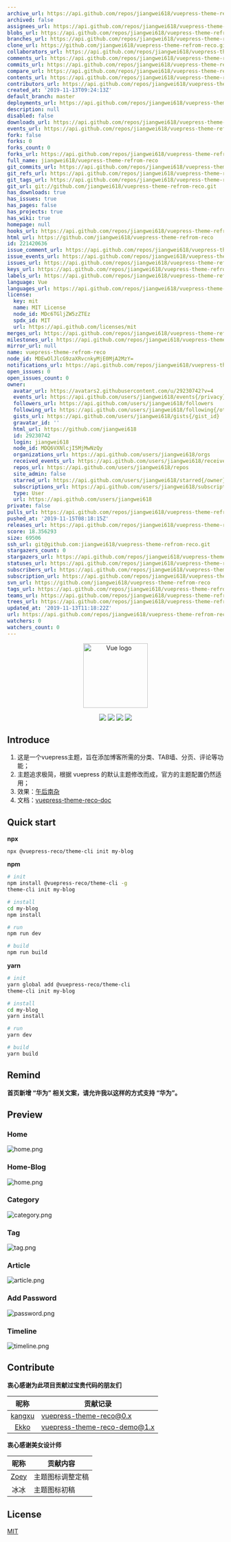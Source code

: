 ```yaml
---
archive_url: https://api.github.com/repos/jiangwei618/vuepress-theme-refrom-reco/{archive_format}{/ref}
archived: false
assignees_url: https://api.github.com/repos/jiangwei618/vuepress-theme-refrom-reco/assignees{/user}
blobs_url: https://api.github.com/repos/jiangwei618/vuepress-theme-refrom-reco/git/blobs{/sha}
branches_url: https://api.github.com/repos/jiangwei618/vuepress-theme-refrom-reco/branches{/branch}
clone_url: https://github.com/jiangwei618/vuepress-theme-refrom-reco.git
collaborators_url: https://api.github.com/repos/jiangwei618/vuepress-theme-refrom-reco/collaborators{/collaborator}
comments_url: https://api.github.com/repos/jiangwei618/vuepress-theme-refrom-reco/comments{/number}
commits_url: https://api.github.com/repos/jiangwei618/vuepress-theme-refrom-reco/commits{/sha}
compare_url: https://api.github.com/repos/jiangwei618/vuepress-theme-refrom-reco/compare/{base}...{head}
contents_url: https://api.github.com/repos/jiangwei618/vuepress-theme-refrom-reco/contents/{+path}
contributors_url: https://api.github.com/repos/jiangwei618/vuepress-theme-refrom-reco/contributors
created_at: '2019-11-13T09:24:13Z'
default_branch: master
deployments_url: https://api.github.com/repos/jiangwei618/vuepress-theme-refrom-reco/deployments
description: null
disabled: false
downloads_url: https://api.github.com/repos/jiangwei618/vuepress-theme-refrom-reco/downloads
events_url: https://api.github.com/repos/jiangwei618/vuepress-theme-refrom-reco/events
fork: false
forks: 0
forks_count: 0
forks_url: https://api.github.com/repos/jiangwei618/vuepress-theme-refrom-reco/forks
full_name: jiangwei618/vuepress-theme-refrom-reco
git_commits_url: https://api.github.com/repos/jiangwei618/vuepress-theme-refrom-reco/git/commits{/sha}
git_refs_url: https://api.github.com/repos/jiangwei618/vuepress-theme-refrom-reco/git/refs{/sha}
git_tags_url: https://api.github.com/repos/jiangwei618/vuepress-theme-refrom-reco/git/tags{/sha}
git_url: git://github.com/jiangwei618/vuepress-theme-refrom-reco.git
has_downloads: true
has_issues: true
has_pages: false
has_projects: true
has_wiki: true
homepage: null
hooks_url: https://api.github.com/repos/jiangwei618/vuepress-theme-refrom-reco/hooks
html_url: https://github.com/jiangwei618/vuepress-theme-refrom-reco
id: 221420636
issue_comment_url: https://api.github.com/repos/jiangwei618/vuepress-theme-refrom-reco/issues/comments{/number}
issue_events_url: https://api.github.com/repos/jiangwei618/vuepress-theme-refrom-reco/issues/events{/number}
issues_url: https://api.github.com/repos/jiangwei618/vuepress-theme-refrom-reco/issues{/number}
keys_url: https://api.github.com/repos/jiangwei618/vuepress-theme-refrom-reco/keys{/key_id}
labels_url: https://api.github.com/repos/jiangwei618/vuepress-theme-refrom-reco/labels{/name}
language: Vue
languages_url: https://api.github.com/repos/jiangwei618/vuepress-theme-refrom-reco/languages
license:
  key: mit
  name: MIT License
  node_id: MDc6TGljZW5zZTEz
  spdx_id: MIT
  url: https://api.github.com/licenses/mit
merges_url: https://api.github.com/repos/jiangwei618/vuepress-theme-refrom-reco/merges
milestones_url: https://api.github.com/repos/jiangwei618/vuepress-theme-refrom-reco/milestones{/number}
mirror_url: null
name: vuepress-theme-refrom-reco
node_id: MDEwOlJlcG9zaXRvcnkyMjE0MjA2MzY=
notifications_url: https://api.github.com/repos/jiangwei618/vuepress-theme-refrom-reco/notifications{?since,all,participating}
open_issues: 0
open_issues_count: 0
owner:
  avatar_url: https://avatars2.githubusercontent.com/u/29230742?v=4
  events_url: https://api.github.com/users/jiangwei618/events{/privacy}
  followers_url: https://api.github.com/users/jiangwei618/followers
  following_url: https://api.github.com/users/jiangwei618/following{/other_user}
  gists_url: https://api.github.com/users/jiangwei618/gists{/gist_id}
  gravatar_id: ''
  html_url: https://github.com/jiangwei618
  id: 29230742
  login: jiangwei618
  node_id: MDQ6VXNlcjI5MjMwNzQy
  organizations_url: https://api.github.com/users/jiangwei618/orgs
  received_events_url: https://api.github.com/users/jiangwei618/received_events
  repos_url: https://api.github.com/users/jiangwei618/repos
  site_admin: false
  starred_url: https://api.github.com/users/jiangwei618/starred{/owner}{/repo}
  subscriptions_url: https://api.github.com/users/jiangwei618/subscriptions
  type: User
  url: https://api.github.com/users/jiangwei618
private: false
pulls_url: https://api.github.com/repos/jiangwei618/vuepress-theme-refrom-reco/pulls{/number}
pushed_at: '2019-11-15T08:18:15Z'
releases_url: https://api.github.com/repos/jiangwei618/vuepress-theme-refrom-reco/releases{/id}
score: 18.356293
size: 69506
ssh_url: git@github.com:jiangwei618/vuepress-theme-refrom-reco.git
stargazers_count: 0
stargazers_url: https://api.github.com/repos/jiangwei618/vuepress-theme-refrom-reco/stargazers
statuses_url: https://api.github.com/repos/jiangwei618/vuepress-theme-refrom-reco/statuses/{sha}
subscribers_url: https://api.github.com/repos/jiangwei618/vuepress-theme-refrom-reco/subscribers
subscription_url: https://api.github.com/repos/jiangwei618/vuepress-theme-refrom-reco/subscription
svn_url: https://github.com/jiangwei618/vuepress-theme-refrom-reco
tags_url: https://api.github.com/repos/jiangwei618/vuepress-theme-refrom-reco/tags
teams_url: https://api.github.com/repos/jiangwei618/vuepress-theme-refrom-reco/teams
trees_url: https://api.github.com/repos/jiangwei618/vuepress-theme-refrom-reco/git/trees{/sha}
updated_at: '2019-11-13T11:18:22Z'
url: https://api.github.com/repos/jiangwei618/vuepress-theme-refrom-reco
watchers: 0
watchers_count: 0
---
```


<p align="center"><a href="https://vuejs.org" target="_blank" rel="noopener noreferrer"><img width="150" src="https://raw.githubusercontent.com/None/vuepress-theme-refrom-reco/master/images/icon_vuepress_reco.png" alt="Vue logo"></a></p>

<p align="center">
<img src="https://img.shields.io/badge/vuepress-1.0.3-brightgreen.svg">
<img src="https://img.shields.io/badge/leancloud--storage-3.13.0-orange.svg">
<img src="https://img.shields.io/badge/valine-1.3.6-blue.svg">
<img src="https://img.shields.io/badge/vue--click--outside-1.0.7-blue.svg">

</p>

## Introduce

1. 这是一个vuepress主题，旨在添加博客所需的分类、TAB墙、分页、评论等功能；
2. 主题追求极简，根据 vuepress 的默认主题修改而成，官方的主题配置仍然适用；
3. 效果：[午后南杂](https://www.recoluan.com) 
4. 文档：[vuepress-theme-reco-doc](https://vuepress-theme-reco.recoluan.com)

## Quick start

**npx**

```
npx @vuepress-reco/theme-cli init my-blog
```

**npm**

```bash
# init
npm install @vuepress-reco/theme-cli -g
theme-cli init my-blog

# install
cd my-blog
npm install

# run
npm run dev

# build
npm run build
```

**yarn**

```bash
# init
yarn global add @vuepress-reco/theme-cli
theme-cli init my-blog

# install
cd my-blog
yarn install

# run
yarn dev

# build
yarn build
```

## Remind

**首页新增 “华为” 相关文案，请允许我以这样的方式支持 “华为”。**

## Preview

### Home
![home.png](https://raw.githubusercontent.com/None/vuepress-theme-refrom-reco/master/images/1.png)

### Home-Blog
![home.png](https://raw.githubusercontent.com/None/vuepress-theme-refrom-reco/master/images/home-blog.png)


### Category
![category.png](https://raw.githubusercontent.com/None/vuepress-theme-refrom-reco/master/images/2.png)


### Tag
![tag.png](https://raw.githubusercontent.com/None/vuepress-theme-refrom-reco/master/images/3.png)


### Article
![article.png](https://raw.githubusercontent.com/None/vuepress-theme-refrom-reco/master/images/4.png)

### Add Password

![password.png](https://raw.githubusercontent.com/None/vuepress-theme-refrom-reco/master/images/5.png)

### Timeline

![timeline.png](https://raw.githubusercontent.com/None/vuepress-theme-refrom-reco/master/images/6.png)

## Contribute

**衷心感谢为此项目贡献过宝贵代码的朋友们**

|昵称|贡献记录|
|:-:|-|
|[kangxu](https://github.com/kangxukangxu)|[vuepress-theme-reco@0.x](https://github.com/recoluan/vuepress-theme-reco/commit/ec7426a88d50cf8d9f90a7ad9b731a10da7f438b)|
|[Ekko](https://github.com/danranVm)|[vuepress-theme-reco-demo@1.x](https://github.com/recoluan/vuepress-theme-reco-demo/commit/6d2bbe919e7f6564b8c8173558d197e38e024dc5)|

**衷心感谢美女设计师**

|昵称|贡献内容|
|:-:|-|
|[Zoey]()|主题图标调整定稿|
|冰冰|主题图标初稿|

## License
[MIT](https://github.com/recoluan/vuepress-theme-reco/blob/master/LICENSE)
